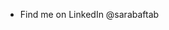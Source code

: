 - Find me on LinkedIn @sarabaftab  

<!---
sarabaftab/sarabaftab is a ✨ special ✨ repository because its `README.md` (this file) appears on your GitHub profile.
You can click the Preview link to take a look at your changes.
--->
